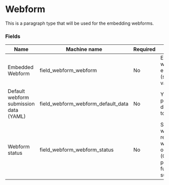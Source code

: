 # Webform
This is a paragraph type that will be used for the embedding webforms.

### Fields
| Name  | Machine name | Required | Description |
| ------------- | ------------- | ------------- | ------------- |
| Embedded Webform | field\_webform_webform | No |Embedded webform entityreference (select). Single value. |
| Default webform submission data (YAML) | field\_webform_webform_default_data | No | YAML code for passing in default values to webform. |
| Webform status | field\_webform_webform_status | No | Status of webform on render. Radio with 2 options, open or closed (Closed prevents further submissions). |

